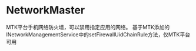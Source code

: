 # NetworkMaster
MTK平台手机网络防火墙，可以禁用指定应用的网络。
基于MTK添加的INetworkManagementService中的setFirewallUidChainRule方法，仅MTK平台可用
